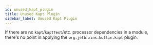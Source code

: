 ```yaml
---
id: unused_kapt_plugin
title: Unused Kapt Plugin
sidebar_label: Unused Kapt Plugin
---
```


If there are no `kapt`/`kaptTest`/etc. processor dependencies in a module, there's no point in
applying the `org.jetbrains.kotlin.kapt` plugin.
